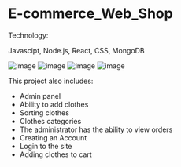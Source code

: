 # E-commerce_Web_Shop

Technology:


Javascipt,   Node.js,   React,   CSS,  MongoDB



![image](https://user-images.githubusercontent.com/98537597/207165050-e8f29cc5-868b-4ac6-8741-1c246d864418.png)
![image](https://user-images.githubusercontent.com/98537597/207165130-ed3144ce-c2c4-4c93-9519-e829387ad33c.png)
![image](https://user-images.githubusercontent.com/98537597/207165300-e167bc03-53d3-449b-8cdb-f05e24c38b70.png)
![image](https://user-images.githubusercontent.com/98537597/207166944-2b184395-2cfb-40e8-bb12-82f3260f52cb.png)



This project also includes:


- Admin panel
- Ability to add clothes
- Sorting clothes
- Clothes categories
- The administrator has the ability to view orders
- Creating an Account
- Login to the site
- Adding clothes to cart




